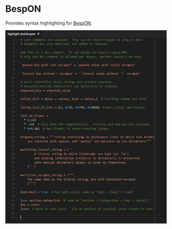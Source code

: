# BespON

Provides syntax highlighting for [BespON](https://bespon.org/).

![Example](bespon/images/example.png)
